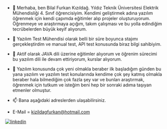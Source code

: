 - 👋 Merhaba, ben Bilal Furkan Kızıldağ. Yıldız Teknik Üniversitesi Elektrik Mühendisliği 4. Sınıf öğrencisiyim. Kendimi geliştirmek adına yazılım öğrenmek için kendi çapımda eğitimler alıp projeler oluşturuyorum.
Öğrenmeye ve araştırmaya açığım, takım çalışması ve bu yolla edindiğim tecrübelerden büyük keyif alıyorum.
- 👀 Yazılım Test Mühendisi olarak belli bir süre boyunca stajımı gerçekleştirdim ve manual test, API test konusunda biraz bilgi sahibiyim.
- 🌱 Aktif olarak JAVA dili üzerine eğitimler alıyorum ve öğrenim sürecimi bu yazılım dili ile devam ettiriyorum, kurslar alıyorum.
- 💞️ Yazılım konusunda çok yeni olmakla beraber ilk başladığım günden bu yana yazılım ve yazılım test konularında kendime çok şey katmış olmakla beraber hala bilmediğim çok fazla şey var ve bunları araştırmak, öğrenmek için tutkum ve isteğim beni hep bir sonraki adıma taşıyan etmenler olmuştur.
- 📫 Bana aşağıdaki adreslerden ulaşabilirsiniz.

- E-Mail = kizildagfurkan@hotmail.com

[![linkedin](https://img.shields.io/badge/Linkedin-000000?style=for-the-badge&logo=Linkedin&logoColor=white)](https://www.linkedin.com/in/kizildagfurkan/)


<!---
kizildagfurkan/kizildagfurkan is a ✨ special ✨ repository because its `README.md` (this file) appears on your GitHub profile.
You can click the Preview link to take a look at your changes.
--->
